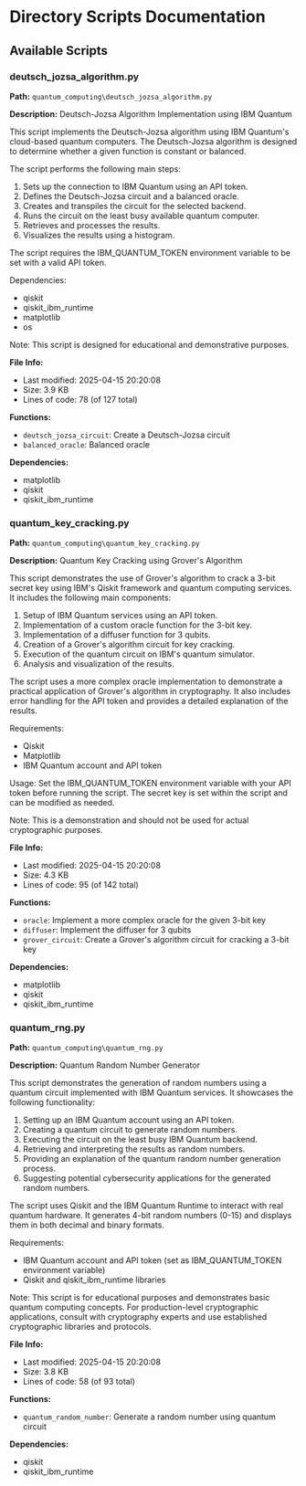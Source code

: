 # Directory Scripts Documentation


## Available Scripts


### deutsch_jozsa_algorithm.py

**Path:** `quantum_computing\deutsch_jozsa_algorithm.py`

**Description:**
Deutsch-Jozsa Algorithm Implementation using IBM Quantum

This script implements the Deutsch-Jozsa algorithm using IBM Quantum's cloud-based quantum computers.
The Deutsch-Jozsa algorithm is designed to determine whether a given function is constant or balanced.

The script performs the following main steps:
1. Sets up the connection to IBM Quantum using an API token.
2. Defines the Deutsch-Jozsa circuit and a balanced oracle.
3. Creates and transpiles the circuit for the selected backend.
4. Runs the circuit on the least busy available quantum computer.
5. Retrieves and processes the results.
6. Visualizes the results using a histogram.

The script requires the IBM_QUANTUM_TOKEN environment variable to be set with a valid API token.

Dependencies:
- qiskit
- qiskit_ibm_runtime
- matplotlib
- os

Note: This script is designed for educational and demonstrative purposes.


**File Info:**
- Last modified: 2025-04-15 20:20:08
- Size: 3.9 KB
- Lines of code: 78 (of 127 total)

**Functions:**
- `deutsch_jozsa_circuit`: Create a Deutsch-Jozsa circuit
- `balanced_oracle`: Balanced oracle

**Dependencies:**
- matplotlib
- qiskit
- qiskit_ibm_runtime

### quantum_key_cracking.py

**Path:** `quantum_computing\quantum_key_cracking.py`

**Description:**
Quantum Key Cracking using Grover's Algorithm

This script demonstrates the use of Grover's algorithm to crack a 3-bit secret key
using IBM's Qiskit framework and quantum computing services. It includes the following
main components:

1. Setup of IBM Quantum services using an API token.
2. Implementation of a custom oracle function for the 3-bit key.
3. Implementation of a diffuser function for 3 qubits.
4. Creation of a Grover's algorithm circuit for key cracking.
5. Execution of the quantum circuit on IBM's quantum simulator.
6. Analysis and visualization of the results.

The script uses a more complex oracle implementation to demonstrate a practical
application of Grover's algorithm in cryptography. It also includes error handling
for the API token and provides a detailed explanation of the results.

Requirements:
- Qiskit
- Matplotlib
- IBM Quantum account and API token

Usage:
Set the IBM_QUANTUM_TOKEN environment variable with your API token before running the script.
The secret key is set within the script and can be modified as needed.

Note: This is a demonstration and should not be used for actual cryptographic purposes.


**File Info:**
- Last modified: 2025-04-15 20:20:08
- Size: 4.3 KB
- Lines of code: 95 (of 142 total)

**Functions:**
- `oracle`: Implement a more complex oracle for the given 3-bit key
- `diffuser`: Implement the diffuser for 3 qubits
- `grover_circuit`: Create a Grover's algorithm circuit for cracking a 3-bit key

**Dependencies:**
- matplotlib
- qiskit
- qiskit_ibm_runtime

### quantum_rng.py

**Path:** `quantum_computing\quantum_rng.py`

**Description:**
Quantum Random Number Generator

This script demonstrates the generation of random numbers using a quantum circuit
implemented with IBM Quantum services. It showcases the following functionality:

1. Setting up an IBM Quantum account using an API token.
2. Creating a quantum circuit to generate random numbers.
3. Executing the circuit on the least busy IBM Quantum backend.
4. Retrieving and interpreting the results as random numbers.
5. Providing an explanation of the quantum random number generation process.
6. Suggesting potential cybersecurity applications for the generated random numbers.

The script uses Qiskit and the IBM Quantum Runtime to interact with real quantum hardware.
It generates 4-bit random numbers (0-15) and displays them in both decimal and binary formats.

Requirements:
- IBM Quantum account and API token (set as IBM_QUANTUM_TOKEN environment variable)
- Qiskit and qiskit_ibm_runtime libraries

Note: This script is for educational purposes and demonstrates basic quantum computing concepts.
For production-level cryptographic applications, consult with cryptography experts and use
established cryptographic libraries and protocols.


**File Info:**
- Last modified: 2025-04-15 20:20:08
- Size: 3.8 KB
- Lines of code: 58 (of 93 total)

**Functions:**
- `quantum_random_number`: Generate a random number using quantum circuit

**Dependencies:**
- qiskit
- qiskit_ibm_runtime
